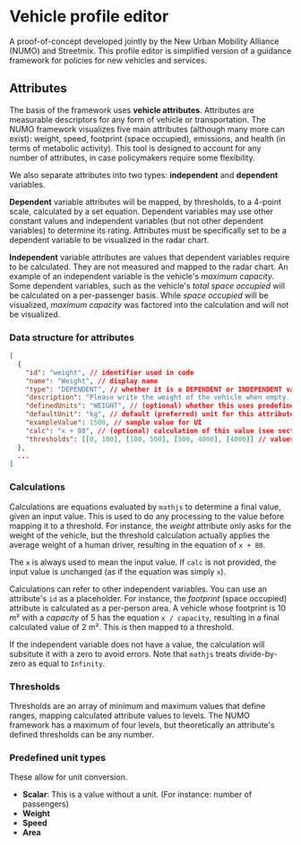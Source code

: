 # Vehicle profile editor

A proof-of-concept developed jointly by the New Urban Mobility Alliance (NUMO) and Streetmix. This profile editor is simplified version of a guidance framework for policies for new vehicles and services.

## Attributes

The basis of the framework uses **vehicle attributes**. Attributes are measurable descriptors for any form of vehicle or transportation. The NUMO framework visualizes five main attributes (although many more can exist): weight, speed, footprint (space occupied), emissions, and health (in terms of metabolic activity). This tool is designed to account for any number of attributes, in case policymakers require some flexibility.

We also separate attributes into two types: **independent** and **dependent** variables.

**Dependent** variable attributes will be mapped, by thresholds, to a 4-point scale, calculated by a set equation. Dependent variables may use other constant values and independent variables (but not other dependent variables) to determine its rating. Attributes must be specifically set to be a dependent variable to be visualized in the radar chart.

**Independent** variable attributes are values that dependent variables require to be calculated. They are not measured and mapped to the radar chart. An example of an independent variable is the vehicle's _maximum capacity_. Some dependent variables, such as the vehicle's _total space occupied_ will be calculated on a per-passenger basis. While _space occupied_ will be visualized, _maximum capacity_ was factored into the calculation and will not be visualized.

### Data structure for attributes

```json
[
  {
    "id": "weight", // identifier used in code
    "name": "Weight", // display name
    "type": "DEPENDENT", // whether it is a DEPENDENT or INDEPENDENT variable
    "description": "Please write the weight of the vehicle when empty. The heavier a vehicle, the greater risk it may pose when in movement. We will add a weight of one driver as 80 kg (160 lb) for our calculations.", // description in help text
    "definedUnits": "WEIGHT", // (optional) whether this uses predefined unit types
    "defaultUnit": "kg", // default (preferred) unit for this attribute
    "exampleValue": 1500, // sample value for UI
    "calc": "x + 80", // (optional) calculation of this value (see section below)
    "thresholds": [[0, 100], [100, 500], [500, 4000], [4000]] // values mapped to a 4-point scale
  },
  ...
]
```

### Calculations

Calculations are equations evaluated by `mathjs` to determine a final value, given an input value. This is used to do any processing to the value before mapping it to a threshold. For instance, the _weight_ attribute only asks for the weight of the vehicle, but the threshold calculation actually applies the average weight of a human driver, resulting in the equation of `x + 80`.

The `x` is always used to mean the input value. If `calc` is not provided, the input value is unchanged (as if the equation was simply `x`).

Calculations can refer to other independent variables. You can use an attribute's `id` as a placeholder. For instance, the _footprint_ (space occupied) attribute is calculated as a per-person area. A vehicle whose footprint is 10 m² with a _capacity_ of 5 has the equation `x / capacity`, resulting in a final calculated value of 2 m². This is then mapped to a threshold.

If the independent variable does not have a value, the calculation will subsitute it with a zero to avoid errors. Note that `mathjs` treats divide-by-zero as equal to `Infinity`.

### Thresholds

Thresholds are an array of minimum and maximum values that define ranges, mapping calculated attribute values to levels. The NUMO framework has a maximum of four levels, but theoretically an attribute's defined thresholds can be any number.

### Predefined unit types

These allow for unit conversion.

- **Scalar**: This is a value without a unit. (For instance: number of passengers)
- **Weight**
- **Speed**
- **Area**
